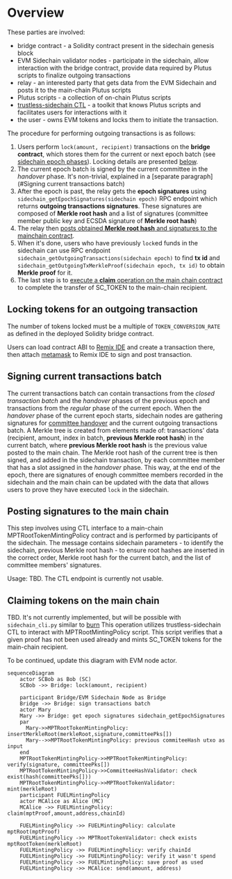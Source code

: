 # Overview

These parties are involved:

- bridge contract - a Solidity contract present in the sidechain genesis block
- EVM Sidechain validator nodes - participate in the sidechain, allow interaction with the bridge contract, provide data required by Plutus scripts to finalize outgoing transactions
- relay - an interested party that gets data from the EVM Sidechain and posts it to the main-chain Plutus scripts
- Plutus scripts - a collection of on-chain Plutus scripts
- [trustless-sidechain CTL](../reference/trustless-sidechain.md#ctl) - a toolkit that knows Plutus scripts and facilitates users for interactions with it
- the user - owns EVM tokens and locks them to initiate the transaction.

The procedure for performing outgoing transactions is as follows:

1. Users perform `lock(amount, recipient)` transactions on the **bridge contract**, which stores
   them for the current or next epoch batch
   (see [sidechain epoch phases](sidechain-epoch-phases.md)). Locking details are presented [below](#locking-tokens-for-an-outgoing-transaction).
2. The current epoch batch is signed by the current committee in the _handover_ phase. It's non-trivial, explained in a [separate paragraph](#Signing current transactions batch) 
3. After the epoch is past, the relay gets the **epoch signatures** using
   `sidechain_getEpochSignatures(sidechain epoch)` RPC endpoint which returns **outgoing transactions signatures**.
   These signatures are composed of **Merkle root hash** and a list of signatures
   (committee member public key and ECSDA signature of **Merkle root hash**)
4. The relay then [posts obtained **Merkle root hash** and signatures to the mainchain contract](#posting-signatures-to-the-main-chain).
5. When it's done, users who have previously `lock`ed funds in the sidechain can use RPC endpoint
   `sidechain_getOutgoingTransactions(sidechain epoch)` to find **tx id** and
   `sidechain_getOutgoingTxMerkleProof(sidechain epoch, tx id)` to obtain **Merkle proof** for it.
6. The last step is to [execute a **claim** operation on the main chain contract](#claiming-tokens-on-the-main-chain) to complete the transfer of SC_TOKEN to the
   main-chain recipient.

## Locking tokens for an outgoing transaction

The number of tokens locked must be a multiple of `TOKEN_CONVERSION_RATE` as defined in the deployed Solidity bridge contract.

Users can load contract ABI to [Remix IDE](https://remix-project.org/) and create a transaction there,
then attach [metamask](https://metamask.io/) to Remix IDE to sign and post transaction.

## Signing current transactions batch

The current transactions batch can contain transactions from the _closed transaction batch_ and the _handover_ phases of the previous epoch
and transactions from the _regular_ phase of the current epoch. When the _handover_ phase of the current epoch starts, sidechain nodes
are gathering signatures for [committee handover](committee-handover-flow.md) and the current outgoing transactions batch.
A Merkle tree is created from elements made of: transactions' data (recipient, amount, index in batch, **previous Merkle root hash**) in the current batch,
where **previous Merkle root hash** is the previous value posted to the main chain.
The Merkle root hash of the current tree is then signed, and added in the sidechain transaction, by each committee member that has a slot assigned in the _handover_ phase.
This way, at the end of the epoch, there are signatures of enough committee members recorded in the sidechain and the main chain can be updated with the data that
allows users to prove they have executed `lock` in the sidechain.

## Posting signatures to the main chain

This step involves using CTL interface to a main-chain MPTRootTokenMintingPolicy contract and is performed by participants of the sidechain.
The message contains sidechain parameters - to identify the sidechain, previous Merkle root hash - to ensure root hashes are inserted in the correct order, Merkle root hash
for the current batch, and the list of committee members' signatures.

Usage: TBD. The CTL endpoint is currently not usable.

## Claiming tokens on the main chain

TBD. It's not currently implemented, but will be possible with `sidechain_cli.py` similar to [burn](bridge-transfer-mainchain-to-sidechain.md#burn)
This operation utilizes trustless-sidechain CTL to interact with MPTRootMintingPolicy script. This script verifies that a given proof has not been used already
and mints SC_TOKEN tokens for the main-chain
recipient.

To be continued, update this diagram with EVM node actor.

```mermaid
sequenceDiagram
    actor SCBob as Bob (SC)
    SCBob ->> Bridge: lock(amount, recipient)

    participant Bridge/EVM Sidechain Node as Bridge
    Bridge ->> Bridge: sign transactions batch
    actor Mary
    Mary ->> Bridge: get epoch signatures sidechain_getEpochSignatures
    par
      Mary->>MPTRootTokenMintingPolicy: insertMerkleRoot(merkleRoot,signature,committeePks[])
      Mary-->>MPTRootTokenMintingPolicy: previous commiteeHash utxo as input
    end
    MPTRootTokenMintingPolicy->>MPTRootTokenMintingPolicy: verify(signature, committeePks[])
    MPTRootTokenMintingPolicy->>CommitteeHashValidator: check exist(hash(committeePks[]))
    MPTRootTokenMintingPolicy->>MPTRootTokenValidator: mint(merkleRoot)
    participant FUELMintingPolicy
    actor MCAlice as Alice (MC)
    MCAlice ->> FUELMintingPolicy: claim(mptProof,amount,address,chainId)

    FUELMintingPolicy ->> FUELMintingPolicy: calculate mptRoot(mptProof)
    FUELMintingPolicy ->> MPTRootTokenValidator: check exists mptRootToken(merkleRoot)
    FUELMintingPolicy ->> FUELMintingPolicy: verify chainId
    FUELMintingPolicy ->> FUELMintingPolicy: verify it wasn't spend
    FUELMintingPolicy ->> FUELMintingPolicy: save proof as used
    FUELMintingPolicy ->> MCAlice: send(amount, address)
```

